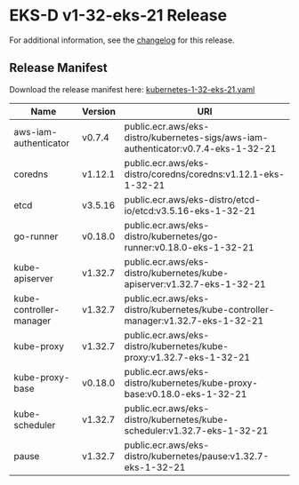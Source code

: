 # EKS-D v1-32-eks-21 Release

For additional information, see the [changelog](CHANGELOG-v1-32-eks-21.md) for this release.

## Release Manifest

Download the release manifest here: [kubernetes-1-32-eks-21.yaml](https://distro.eks.amazonaws.com/kubernetes-1-32/kubernetes-1-32-eks-21.yaml)

| Name | Version | URI |
|------|---------|-----|
| aws-iam-authenticator | v0.7.4 | public.ecr.aws/eks-distro/kubernetes-sigs/aws-iam-authenticator:v0.7.4-eks-1-32-21 |
| coredns | v1.12.1 | public.ecr.aws/eks-distro/coredns/coredns:v1.12.1-eks-1-32-21 |
| etcd | v3.5.16 | public.ecr.aws/eks-distro/etcd-io/etcd:v3.5.16-eks-1-32-21 |
| go-runner | v0.18.0 | public.ecr.aws/eks-distro/kubernetes/go-runner:v0.18.0-eks-1-32-21 |
| kube-apiserver | v1.32.7 | public.ecr.aws/eks-distro/kubernetes/kube-apiserver:v1.32.7-eks-1-32-21 |
| kube-controller-manager | v1.32.7 | public.ecr.aws/eks-distro/kubernetes/kube-controller-manager:v1.32.7-eks-1-32-21 |
| kube-proxy | v1.32.7 | public.ecr.aws/eks-distro/kubernetes/kube-proxy:v1.32.7-eks-1-32-21 |
| kube-proxy-base | v0.18.0 | public.ecr.aws/eks-distro/kubernetes/kube-proxy-base:v0.18.0-eks-1-32-21 |
| kube-scheduler | v1.32.7 | public.ecr.aws/eks-distro/kubernetes/kube-scheduler:v1.32.7-eks-1-32-21 |
| pause | v1.32.7 | public.ecr.aws/eks-distro/kubernetes/pause:v1.32.7-eks-1-32-21 |
